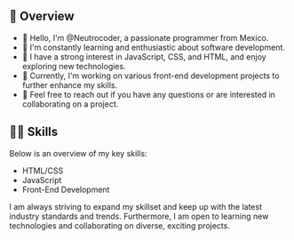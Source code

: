 ## 📝 Overview

- 🌱 Hello, I'm @Neutrocoder, a passionate programmer from Mexico.
- 🔭 I'm constantly learning and enthusiastic about software development.
- 🚀 I have a strong interest in JavaScript, CSS, and HTML, and enjoy exploring new technologies.
- 💼 Currently, I'm working on various front-end development projects to further enhance my skills.
- 💬 Feel free to reach out if you have any questions or are interested in collaborating on a project.

## 👨‍💻 Skills

Below is an overview of my key skills:

- HTML/CSS
- JavaScript
- Front-End Development

I am always striving to expand my skillset and keep up with the latest industry standards and trends. Furthermore, I am open to learning new technologies and collaborating on diverse, exciting projects.


